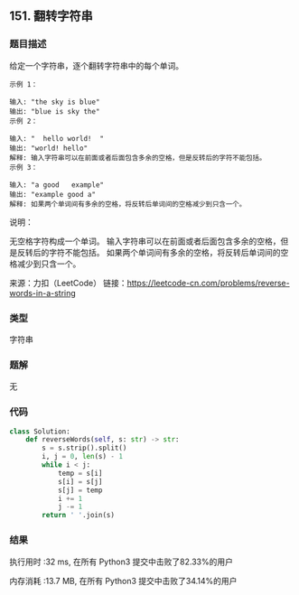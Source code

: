 ## 151. 翻转字符串



### 题目描述

给定一个字符串，逐个翻转字符串中的每个单词。

 ```
示例 1：

输入: "the sky is blue"
输出: "blue is sky the"
示例 2：

输入: "  hello world!  "
输出: "world! hello"
解释: 输入字符串可以在前面或者后面包含多余的空格，但是反转后的字符不能包括。
示例 3：

输入: "a good   example"
输出: "example good a"
解释: 如果两个单词间有多余的空格，将反转后单词间的空格减少到只含一个。
 ```


说明：

无空格字符构成一个单词。
输入字符串可以在前面或者后面包含多余的空格，但是反转后的字符不能包括。
如果两个单词间有多余的空格，将反转后单词间的空格减少到只含一个。



来源：力扣（LeetCode）
链接：https://leetcode-cn.com/problems/reverse-words-in-a-string

### 类型

字符串



### 题解

无



### 代码

```python
class Solution:
    def reverseWords(self, s: str) -> str:
    	s = s.strip().split()
    	i, j = 0, len(s) - 1
    	while i < j:
    		temp = s[i]
    		s[i] = s[j]
    		s[j] = temp
    		i += 1
    		j -= 1
    	return ' '.join(s)
```



### 结果

执行用时 :32 ms, 在所有 Python3 提交中击败了82.33%的用户

内存消耗 :13.7 MB, 在所有 Python3 提交中击败了34.14%的用户
